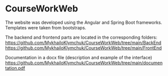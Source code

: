 # CourseWorkWeb
The website was developed using the Angular and Spring Boot frameworks. 
Templates were taken from bootstraps.

The backend and frontend parts are located in the corresponding folders:
https://github.com/MykhailoKlymchuk/CourseWorkWeb/tree/main/BackEnd
https://github.com/MykhailoKlymchuk/CourseWorkWeb/tree/main/FrontEnd

Documentation in a docx file (description and example of the interface)
https://github.com/MykhailoKlymchuk/CourseWorkWeb/tree/main/documentation.pdf


